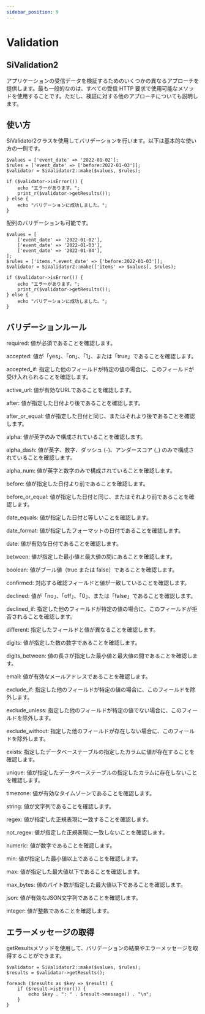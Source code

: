 ```yaml
---
sidebar_position: 9
---
```


# Validation

## SiValidation2
アプリケーションの受信データを検証するためのいくつかの異なるアプローチを提供します。最も一般的なのは、すべての受信 HTTP 要求で使用可能なメソッドを使用することです。ただし、検証に対する他のアプローチについても説明します。

## 使い方
SiValidator2クラスを使用してバリデーションを行います。以下は基本的な使い方の一例です。

~~~
$values = ['event_date' => '2022-01-02'];
$rules = ['event_date' => ['before:2022-01-03']];
$validator = SiValidator2::make($values, $rules);

if ($validator->isError()) {
    echo "エラーがあります。";
    print_r($validator->getResults());
} else {
    echo "バリデーションに成功しました。";
}
~~~

配列のバリデーションも可能です。

~~~
$values = [
    ['event_date' => '2022-01-02'],
    ['event_date' => '2022-01-03'],
    ['event_date' => '2022-01-04'],
];
$rules = ['items.*.event_date' => ['before:2022-01-03']];
$validator = SiValidator2::make(['items' => $values], $rules);

if ($validator->isError()) {
    echo "エラーがあります。";
    print_r($validator->getResults());
} else {
    echo "バリデーションに成功しました。";
}
~~~

## バリデーションルール
required: 値が必須であることを確認します。

accepted: 値が「yes」、「on」、「1」、または「true」であることを確認します。

accepted_if: 指定した他のフィールドが特定の値の場合に、このフィールドが受け入れられることを確認します。

active_url: 値が有効なURLであることを確認します。

after: 値が指定した日付より後であることを確認します。

after_or_equal: 値が指定した日付と同じ、またはそれより後であることを確認します。

alpha: 値が英字のみで構成されていることを確認します。

alpha_dash: 値が英字、数字、ダッシュ (-)、アンダースコア (_) のみで構成されていることを確認します。

alpha_num: 値が英字と数字のみで構成されていることを確認します。

before: 値が指定した日付より前であることを確認します。

before_or_equal: 値が指定した日付と同じ、またはそれより前であることを確認します。

date_equals: 値が指定した日付と等しいことを確認します。

date_format: 値が指定したフォーマットの日付であることを確認します。

date: 値が有効な日付であることを確認します。

between: 値が指定した最小値と最大値の間にあることを確認します。

boolean: 値がブール値（true または false）であることを確認します。

confirmed: 対応する確認フィールドと値が一致していることを確認します。

declined: 値が「no」、「off」、「0」、または「false」であることを確認します。

declined_if: 指定した他のフィールドが特定の値の場合に、このフィールドが拒否されることを確認します。

different: 指定したフィールドと値が異なることを確認します。

digits: 値が指定した数の数字であることを確認します。

digits_between: 値の長さが指定した最小値と最大値の間であることを確認します。

email: 値が有効なメールアドレスであることを確認します。

exclude_if: 指定した他のフィールドが特定の値の場合に、このフィールドを除外します。

exclude_unless: 指定した他のフィールドが特定の値でない場合に、このフィールドを除外します。

exclude_without: 指定した他のフィールドが存在しない場合に、このフィールドを除外します。

exists: 指定したデータベーステーブルの指定したカラムに値が存在することを確認します。

unique: 値が指定したデータベーステーブルの指定したカラムに存在しないことを確認します。

timezone: 値が有効なタイムゾーンであることを確認します。

string: 値が文字列であることを確認します。

regex: 値が指定した正規表現に一致することを確認します。

not_regex: 値が指定した正規表現に一致しないことを確認します。

numeric: 値が数字であることを確認します。

min: 値が指定した最小値以上であることを確認します。

max: 値が指定した最大値以下であることを確認します。

max_bytes: 値のバイト数が指定した最大値以下であることを確認します。

json: 値が有効なJSON文字列であることを確認します。

integer: 値が整数であることを確認します。

## エラーメッセージの取得
getResultsメソッドを使用して、バリデーションの結果やエラーメッセージを取得することができます。
~~~
$validator = SiValidator2::make($values, $rules);
$results = $validator->getResults();

foreach ($results as $key => $result) {
    if ($result->isError()) {
        echo $key . ": " . $result->message() . "\n";
    }
}
~~~
